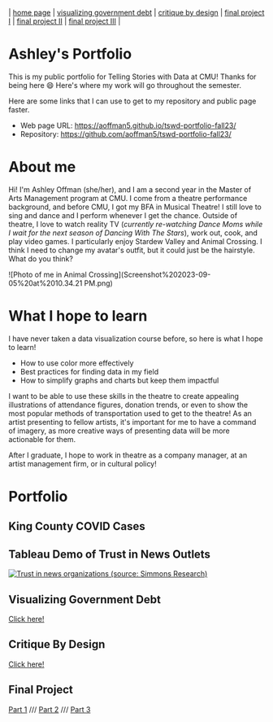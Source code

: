 | [home page](https://aoffman5.github.io/tswd-portfolio-fall23/) | [visualizing government debt](visualizing-government-debt) | [critique by design](critique-by-design) | [final project I](final-project-part-one) | [final project II](final-project-part-two) | [final project III](final-project-part-three) |

# Ashley's Portfolio

This is my public portfolio for Telling Stories with Data at CMU!  Thanks for being here 😄 Here's where my work will go throughout the semester. 

Here are some links that I can use to get to my repository and public page faster.
- Web page URL: https://aoffman5.github.io/tswd-portfolio-fall23/
- Repository: https://github.com/aoffman5/tswd-portfolio-fall23/

# About me
Hi! I'm Ashley Offman (she/her), and I am a second year in the Master of Arts Management program at CMU. I come from a theatre performance background, and before CMU, I got my BFA in Musical Theatre! I still love to sing and dance and I perform whenever I get the chance. Outside of theatre, I love to watch reality TV (*currently re-watching Dance Moms while I wait for the next season of Dancing With The Stars*), work out, cook, and play video games. I particularly enjoy Stardew Valley and Animal Crossing. I think I need to change my avatar's outfit, but it could just be the hairstyle. What do you think? 

![Photo of me in Animal Crossing](Screenshot%202023-09-05%20at%2010.34.21 PM.png)

# What I hope to learn
I have never taken a data visualization course before, so here is what I hope to learn!
- How to use color more effectively
- Best practices for finding data in my field
- How to simplify graphs and charts but keep them impactful

I want to be able to use these skills in the theatre to create appealing illustrations of attendance figures, donation trends, or even to show the most popular methods of transportation used to get to the theatre! As an artist presenting to fellow artists, it's important for me to have a command of imagery, as more creative ways of presenting data will be more actionable for them. 

After I graduate, I hope to work in theatre as a company manager, at an artist management firm, or in cultural policy! 

# Portfolio
## King County COVID Cases

<script src="https://public.flourish.studio/resources/embed.js"></script>

## Tableau Demo of Trust in News Outlets
<div class='tableauPlaceholder' id='viz1694528189473' style='position: relative'><noscript><a href='#'><img alt='Trust in news organizations (source: Simmons Research) ' src='https:&#47;&#47;public.tableau.com&#47;static&#47;images&#47;Tr&#47;TrustinNewsOrganizations_16945281479170&#47;ShowingaSet&#47;1_rss.png' style='border: none' /></a></noscript><object class='tableauViz'  style='display:none;'><param name='host_url' value='https%3A%2F%2Fpublic.tableau.com%2F' /> <param name='embed_code_version' value='3' /> <param name='site_root' value='' /><param name='name' value='TrustinNewsOrganizations_16945281479170&#47;ShowingaSet' /><param name='tabs' value='no' /><param name='toolbar' value='yes' /><param name='static_image' value='https:&#47;&#47;public.tableau.com&#47;static&#47;images&#47;Tr&#47;TrustinNewsOrganizations_16945281479170&#47;ShowingaSet&#47;1.png' /> <param name='animate_transition' value='yes' /><param name='display_static_image' value='yes' /><param name='display_spinner' value='yes' /><param name='display_overlay' value='yes' /><param name='display_count' value='yes' /><param name='language' value='en-US' /><param name='filter' value='publish=yes' /></object></div>                
<script type='text/javascript'>                    
  var divElement = document.getElementById('viz1694528189473');                    
  var vizElement = divElement.getElementsByTagName('object')[0];                    
  vizElement.style.width='100%';vizElement.style.height=(divElement.offsetWidth*0.75)+'px';                    
  var scriptElement = document.createElement('script');                    
  scriptElement.src = 'https://public.tableau.com/javascripts/api/viz_v1.js';                    
  vizElement.parentNode.insertBefore(scriptElement, vizElement);                
</script>

## Visualizing Government Debt
[Click here!](visualizing-government-debt)
## Critique By Design
[Click here!](critique-by-design)
## Final Project
[Part 1](final-project-part-one) ///
[Part 2](final-project-part-two) ///
[Part 3](final-project-part-three)

